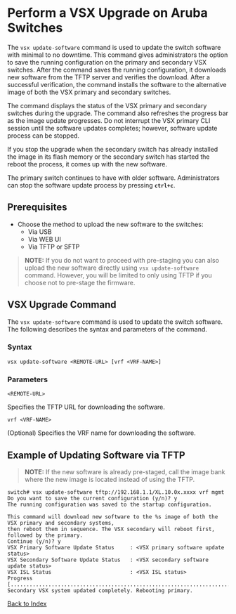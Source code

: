 # Perform a VSX Upgrade on Aruba Switches

The `vsx update-software` command is used to update the switch software with minimal to no downtime.
This command gives administrators the option to save the running configuration on the primary and secondary VSX switches.
After the command saves the running configuration, it downloads new software from the TFTP server and verifies the download.
After a successful verification, the command installs the software to the alternative image of both the VSX primary and secondary switches.

The command displays the status of the VSX primary and secondary switches during the upgrade.
The command also refreshes the progress bar as the image update progresses.
Do not interrupt the VSX primary CLI session until the software updates completes; however, software update process can be stopped.

If you stop the upgrade when the secondary switch has already installed the image in its flash memory or the secondary switch has started the reboot the process, it comes up with the new software.

The primary switch continues to have with older software. Administrators can stop the software update process by pressing **`ctrl+c`**.

## Prerequisites

* Choose the method to upload the new software to the switches:
  * Via USB
  * Via WEB UI
  * Via TFTP or SFTP

> **NOTE:** If you do not want to proceed with pre-staging you can also upload the new software directly using `vsx update-software` command. However, you will be limited to only using TFTP if you choose not to pre-stage the firmware.

## VSX Upgrade Command

The `vsx update-software` command is used to update the switch software. The following describes the syntax and parameters of the command.

### Syntax

```text
vsx update-software <REMOTE-URL> [vrf <VRF-NAME>]
```

### Parameters

```text
<REMOTE-URL>
```

Specifies the TFTP URL for downloading the software.

```text
vrf <VRF-NAME>
```

(Optional) Specifies the VRF name for downloading the software.

## Example of Updating Software via TFTP

> **NOTE:** If the new software is already pre-staged, call the image bank where the new image is located instead of using the TFTP.

```text
switch# vsx update-software tftp://192.168.1.1/XL.10.0x.xxxx vrf mgmt
Do you want to save the current configuration (y/n)? y
The running configuration was saved to the startup configuration.

This command will download new software to the %s image of both the VSX primary and secondary systems,
then reboot them in sequence. The VSX secondary will reboot first, followed by the primary.
Continue (y/n)? y
VSX Primary Software Update Status     : <VSX primary software update status>
VSX Secondary Software Update Status   : <VSX secondary software update status>
VSX ISL Status                         : <VSX ISL status>
Progress [..........................................................................................]
Secondary VSX system updated completely. Rebooting primary.
```

[Back to Index](../README.md)
